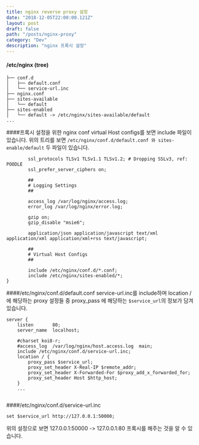 ```yaml
---
title: nginx reverse proxy 설정
date: "2018-12-05T22:00:00.121Z"
layout: post
draft: false
path: "/posts/nginx-proxy"
category: "Dev"
description: "nginx 프록시 설정"
---
```


#### /etc/nginx (tree)

```
├── conf.d
│   ├── default.conf
│   └── service-url.inc
├── nginx.conf
├── sites-available
│   └── default
├── sites-enabled
│   └── default -> /etc/nginx/sites-available/default
...

```

####프록시 설정을 위한 nginx conf
virtual Host configs를 보면 include 파일이 있습니다. 위의 트리를 보면 ```/etc/nginx/conf.d/default.conf 와 sites-enable/default``` 두 파일이 있습니다.
```
        ssl_protocols TLSv1 TLSv1.1 TLSv1.2; # Dropping SSLv3, ref: POODLE
        ssl_prefer_server_ciphers on;

        ##
        # Logging Settings
        ##

        access_log /var/log/nginx/access.log;
        error_log /var/log/nginx/error.log;

        gzip on;
        gzip_disable "msie6";

        application/json application/javascript text/xml application/xml application/xml+rss text/javascript;

        ##
        # Virtual Host Configs
        ##

        include /etc/nginx/conf.d/*.conf;
        include /etc/nginx/sites-enabled/*;
}

```

####/etc/nginx/conf.d/default.conf
service-url.inc를 include하며 location / 에 해당하는 proxy 설정들 중 proxy_pass 에 해당하는 ```$service_url```의 정보가 담겨 있습니다.
```
server {
    listen       80;
    server_name  localhost;

    #charset koi8-r;
    #access_log  /var/log/nginx/host.access.log  main;
    include /etc/nginx/conf.d/service-url.inc;
    location / {
        proxy_pass $service_url;
        proxy_set_header X-Real-IP $remote_addr;
        proxy_set_header X-Forwarded-For $proxy_add_x_forwarded_for;
        proxy_set_header Host $http_host;
    }
    ...
    
```

####/etc/nginx/conf.d/service-url.inc
```
set $service_url http://127.0.0.1:50000;
```

위의 설정으로 보면 127.0.0.1:50000 -> 127.0.0.1:80 프록시를 해주는 것을 알 수 있습니다.